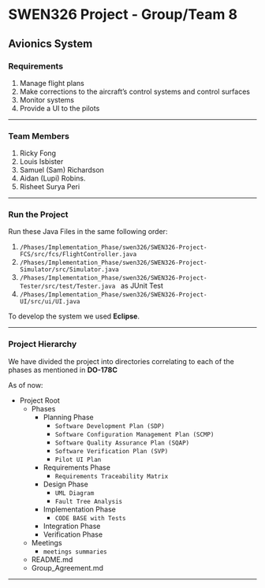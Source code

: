 # SWEN326 Project - Group/Team 8

## Avionics System

### Requirements

1. Manage flight plans 
2. Make corrections to the aircraft’s control systems and control surfaces
3. Monitor systems
4. Provide a UI to the pilots
---

### Team Members

1. Ricky Fong
2. Louis Isbister
3. Samuel (Sam) Richardson
4. Aidan (Lupi) Robins.
5. Risheet Surya Peri

---

### Run the Project

Run these Java Files in the same following order:

1. `/Phases/Implementation_Phase/swen326/SWEN326-Project-FCS/src/fcs/FlightController.java`
2. `/Phases/Implementation_Phase/swen326/SWEN326-Project-Simulator/src/Simulator.java`
3. `/Phases/Implementation_Phase/swen326/SWEN326-Project-Tester/src/test/Tester.java `    as JUnit Test
4. `/Phases/Implementation_Phase/swen326/SWEN326-Project-UI/src/ui/UI.java`

To develop the system we used **Eclipse**.

---
### Project Hierarchy

We have divided the project into directories correlating to each of the phases as mentioned in **DO-178C**

As of now:

* Project Root
    * Phases
        * Planning Phase
            * `Software Development Plan (SDP)`
            * `Software Configuration Management Plan (SCMP)`
            * `Software Quality Assurance Plan (SQAP)`
            * `Software Verification Plan (SVP)`
            * `Pilot UI Plan`
        * Requirements Phase
            * `Requirements Traceability Matrix`
        * Design Phase
            * `UML Diagram`
            * `Fault Tree Analysis`
        * Implementation Phase
            * `CODE BASE with Tests`
        * Integration Phase
        * Verification Phase
    * Meetings
        * ` meetings summaries `
    * README.md
    * Group_Agreement.md
---